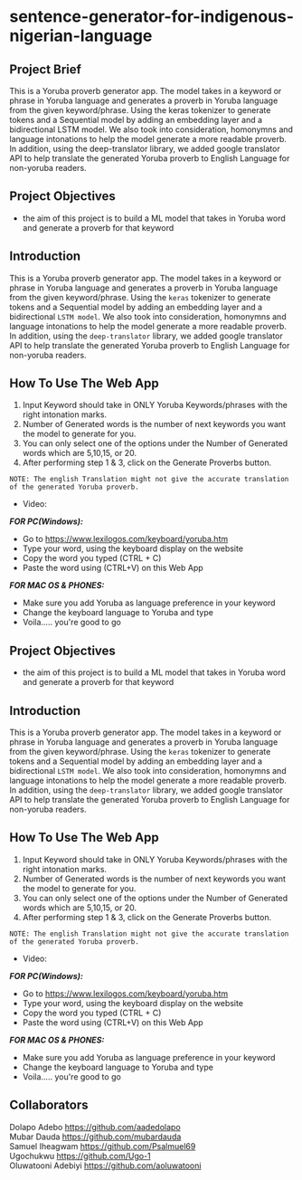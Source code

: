 # sentence-generator-for-indigenous-nigerian-language
## Project Brief
This is a Yoruba proverb generator app. The model takes in a keyword or phrase in Yoruba language and generates a proverb in Yoruba language from the given keyword/phrase. Using the keras tokenizer to generate tokens and a Sequential model by adding an embedding layer and a bidirectional LSTM model. We also took into consideration, homonymns and language intonations to help the model generate a more readable proverb. In addition, using the deep-translator library, we added google translator API to help translate the generated Yoruba proverb to English Language for non-yoruba readers.

## Project Objectives
- the aim of this project is to build a ML model that takes in Yoruba word and generate a proverb for that keyword

## Introduction
This is a Yoruba proverb generator app. The model takes in a keyword or phrase in Yoruba language and generates a proverb in Yoruba language from the given keyword/phrase. Using the `keras` tokenizer to generate tokens and a Sequential model by adding an embedding layer and a bidirectional `LSTM model`. We also took into consideration, homonymns and language intonations to help the model generate a more readable proverb. In addition, using the `deep-translator` library, we added google translator API to help translate the generated Yoruba proverb to English Language for non-yoruba readers.

## How To Use The Web App

1. Input Keyword should take in ONLY Yoruba Keywords/phrases with the right intonation marks.
2. Number of Generated words is the number of next keywords you want the model to generate for you.
3. You can only select one of the options under the Number of Generated words which are 5,10,15, or 20.
4. After performing step 1 & 3, click on the Generate Proverbs button.

`NOTE: The english Translation might not give the accurate translation of the generated Yoruba proverb.`

- Video:

***FOR PC(Windows):***
- Go to https://www.lexilogos.com/keyboard/yoruba.htm
- Type your word, using the keyboard display on the website
- Copy the word you typed (CTRL + C)
- Paste the word using (CTRL+V) on this Web App
        
***FOR MAC OS & PHONES:***
- Make sure you add Yoruba as language preference in your keyword
- Change the keyboard language to Yoruba and type
- Voila..... you're good to go

## Project Objectives
- the aim of this project is to build a ML model that takes in Yoruba word and generate a proverb for that keyword

## Introduction
This is a Yoruba proverb generator app. The model takes in a keyword or phrase in Yoruba language and generates a proverb in Yoruba language from the given keyword/phrase. Using the `keras` tokenizer to generate tokens and a Sequential model by adding an embedding layer and a bidirectional `LSTM model`. We also took into consideration, homonymns and language intonations to help the model generate a more readable proverb. In addition, using the `deep-translator` library, we added google translator API to help translate the generated Yoruba proverb to English Language for non-yoruba readers.

## How To Use The Web App

1. Input Keyword should take in ONLY Yoruba Keywords/phrases with the right intonation marks.
2. Number of Generated words is the number of next keywords you want the model to generate for you.
3. You can only select one of the options under the Number of Generated words which are 5,10,15, or 20.
4. After performing step 1 & 3, click on the Generate Proverbs button.

`NOTE: The english Translation might not give the accurate translation of the generated Yoruba proverb.`

- Video:

***FOR PC(Windows):***
- Go to https://www.lexilogos.com/keyboard/yoruba.htm
- Type your word, using the keyboard display on the website
- Copy the word you typed (CTRL + C)
- Paste the word using (CTRL+V) on this Web App
        
***FOR MAC OS & PHONES:***
- Make sure you add Yoruba as language preference in your keyword
- Change the keyboard language to Yoruba and type
- Voila..... you're good to go

## Collaborators

Dolapo Adebo https://github.com/aadedolapo  
Mubar Dauda https://github.com/mubardauda  
Samuel Iheagwam https://github.com/Psalmuel69  
Ugochukwu https://github.com/Ugo-1  
Oluwatooni Adebiyi https://github.com/aoluwatooni  
